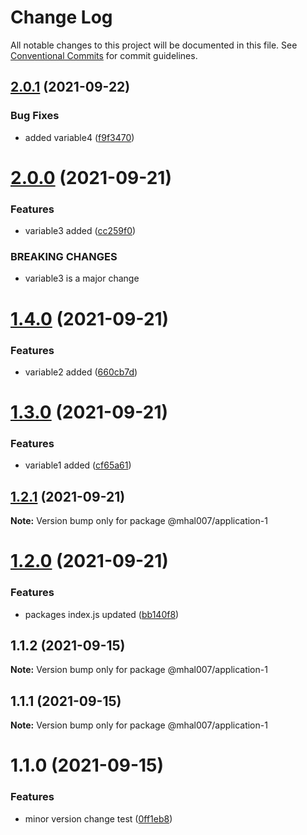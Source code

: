 # Change Log

All notable changes to this project will be documented in this file.
See [Conventional Commits](https://conventionalcommits.org) for commit guidelines.

## [2.0.1](https://github.com/mhal007/lerna-publish-test/compare/@mhal007/application-1@2.0.0...@mhal007/application-1@2.0.1) (2021-09-22)


### Bug Fixes

* added variable4 ([f9f3470](https://github.com/mhal007/lerna-publish-test/commit/f9f3470bb592809b90b6db12d9875cc485132ed2))





# [2.0.0](https://github.com/mhal007/lerna-publish-test/compare/@mhal007/application-1@1.4.0...@mhal007/application-1@2.0.0) (2021-09-21)


### Features

* variable3 added ([cc259f0](https://github.com/mhal007/lerna-publish-test/commit/cc259f02cdad35a18cff408f8292e70f19126c99))


### BREAKING CHANGES

* variable3 is a major change





# [1.4.0](https://github.com/mhal007/lerna-publish-test/compare/@mhal007/application-1@1.3.0...@mhal007/application-1@1.4.0) (2021-09-21)


### Features

* variable2 added ([660cb7d](https://github.com/mhal007/lerna-publish-test/commit/660cb7d7cf6a1b954ca74d770a6e88e4f90c6b84))





# [1.3.0](https://github.com/mhal007/lerna-publish-test/compare/@mhal007/application-1@1.2.1...@mhal007/application-1@1.3.0) (2021-09-21)


### Features

* variable1 added ([cf65a61](https://github.com/mhal007/lerna-publish-test/commit/cf65a6131d7d60c1e28d076e3781e68f10ecab2c))





## [1.2.1](https://github.com/mhal007/lerna-publish-test/compare/@mhal007/application-1@1.2.0...@mhal007/application-1@1.2.1) (2021-09-21)

**Note:** Version bump only for package @mhal007/application-1





# [1.2.0](https://github.com/mhal007/lerna-publish-test/compare/@mhal007/application-1@1.1.2...@mhal007/application-1@1.2.0) (2021-09-21)


### Features

* packages index.js updated ([bb140f8](https://github.com/mhal007/lerna-publish-test/commit/bb140f8cb520117599bb94bf04c2bee54f9ac450))





## 1.1.2 (2021-09-15)

**Note:** Version bump only for package @mhal007/application-1





## 1.1.1 (2021-09-15)

**Note:** Version bump only for package @mhal007/application-1





# 1.1.0 (2021-09-15)


### Features

* minor version change test ([0ff1eb8](https://github.com/mhal007/lerna-publish-test/commit/0ff1eb8190622a91f1aae7c273f94ea0e33ae6ce))
